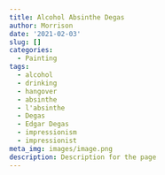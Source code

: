 ```yaml
---
title: Alcohol Absinthe Degas
author: Morrison
date: '2021-02-03'
slug: []
categories:
  - Painting
tags:
  - alcohol
  - drinking
  - hangover
  - absinthe
  - l'absinthe
  - Degas
  - Edgar Degas
  - impressionism
  - impressionist
meta_img: images/image.png
description: Description for the page
---
```

